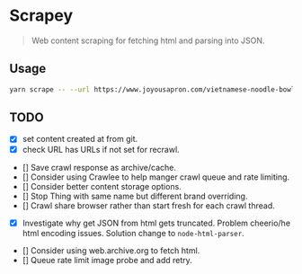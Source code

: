# Scrapey

> Web content scraping for fetching html and parsing into JSON.


## Usage

```bash
yarn scrape -- --url https://www.joyousapron.com/vietnamese-noodle-bowl/#recipe
```

## TODO

- [x] set content created at from git.
- [x] check URL has URLs if not set for recrawl.
- [] Save crawl response as archive/cache.
- [] Consider using Crawlee to help manger crawl queue and rate limiting.
- [] Consider better content storage options.
- [] Stop Thing with same name but different brand overriding.
- [] Crawl share browser rather than start fresh for each crawl thread.
- [x] Investigate why get JSON from html gets truncated. Problem cheerio/he html encoding issues. Solution change to `node-html-parser`.
- [] Consider using web.archive.org to fetch html.
- [] Queue rate limit image probe and add retry.
